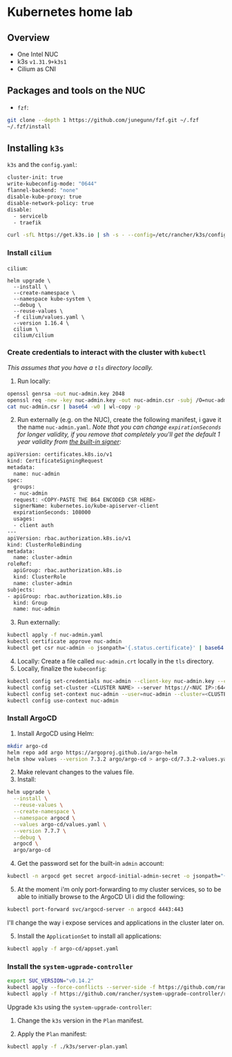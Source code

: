 # Kubernetes home lab

## Overview

* One Intel NUC
* k3s `v1.31.9+k3s1`
* Cilium as CNI

## Packages and tools on the NUC

* `fzf`:

```bash
git clone --depth 1 https://github.com/junegunn/fzf.git ~/.fzf
~/.fzf/install
```

## Installing `k3s`

`k3s` and the `config.yaml`:

```bash
cluster-init: true
write-kubeconfig-mode: "0644"
flannel-backend: "none"
disable-kube-proxy: true
disable-network-policy: true
disable:
  - servicelb
  - traefik
```

```bash
curl -sfL https://get.k3s.io | sh -s - --config=/etc/rancher/k3s/config.yaml
```

### Install `cilium`

`cilium`:

```
helm upgrade \
  --install \
  --create-namespace \
  --namespace kube-system \
  --debug \
  --reuse-values \
  -f cilium/values.yaml \
  --version 1.16.4 \
  cilium \
  cilium/cilium
```

### Create credentials to interact with the cluster with `kubectl`

_This assumes that you have a `tls` directory locally._

1. Run locally:

```bash
openssl genrsa -out nuc-admin.key 2048
openssl req -new -key nuc-admin.key -out nuc-admin.csr -subj /O=nuc-admin/CN=nuc-admin
cat nuc-admin.csr | base64 -w0 | wl-copy -p
```

2. Run externally (e.g. on the NUC), create the following manifest, i gave it the name `nuc-admin.yaml`. _Note that you can change `expirationSeconds` for longer validity, if you remove that completely you'll get the default 1 year validity from [the built-in signer](https://kubernetes.io/docs/reference/access-authn-authz/certificate-signing-requests/#kubernetes-signers)_:

```bash
apiVersion: certificates.k8s.io/v1
kind: CertificateSigningRequest
metadata:
  name: nuc-admin
spec:
  groups:
  - nuc-admin
  request: <COPY-PASTE THE B64 ENCODED CSR HERE>
  signerName: kubernetes.io/kube-apiserver-client
  expirationSeconds: 108000
  usages:
  - client auth
---
apiVersion: rbac.authorization.k8s.io/v1
kind: ClusterRoleBinding
metadata:
  name: cluster-admin
roleRef:
  apiGroup: rbac.authorization.k8s.io
  kind: ClusterRole
  name: cluster-admin
subjects:
- apiGroup: rbac.authorization.k8s.io
  kind: Group
  name: nuc-admin
```

3. Run externally:

```bash
kubectl apply -f nuc-admin.yaml
kubectl certificate approve nuc-admin
kubectl get csr nuc-admin -o jsonpath='{.status.certificate}' | base64 -d > admin.crt
```

4. Locally: Create a file called `nuc-admin.crt` locally in the `tls` directory.
5. Locally, finalize the `kubeconfig`:

```bash
kubectl config set-credentials nuc-admin --client-key nuc-admin.key --client-certificate nuc-admin.crt --embed-certs=true
kubectl config set-cluster <CLUSTER NAME> --server https://<NUC IP>:6443 --insecure-skip-tls-verify=true
kubectl config set-context nuc-admin --user=nuc-admin --cluster=<CLUSTER NAME>
kubectl config use-context nuc-admin
```

### Install ArgoCD

1. Install ArgoCD using Helm:

```bash
mkdir argo-cd
helm repo add argo https://argoproj.github.io/argo-helm
helm show values --version 7.3.2 argo/argo-cd > argo-cd/7.3.2-values.yaml
```

2. Make relevant changes to the values file.
3. Install:

```bash
helm upgrade \
  --install \
  --reuse-values \
  --create-namespace \
  --namespace argocd \
  --values argo-cd/values.yaml \
  --version 7.7.7 \
  --debug \
  argocd \
  argo/argo-cd
```

4. Get the password set for the built-in `admin` account:

```bash
kubectl -n argocd get secret argocd-initial-admin-secret -o jsonpath="{.data.password}" | base64 --decode ; echo
```

5. At the moment i'm only port-forwarding to my cluster services, so to be able to initially browse to the ArgoCD UI i did the following:

```bash
kubectl port-forward svc/argocd-server -n argocd 4443:443
```

I'll change the way i expose services and applications in the cluster later on.

5. Install the `ApplicationSet` to install all applications:

```bash
kubectl apply -f argo-cd/appset.yaml
```

### Install the `system-ugprade-controller`

```bash
export SUC_VERSION="v0.14.2"
kubectl apply --force-conflicts --server-side -f https://github.com/rancher/system-upgrade-controller/releases/download/${SUC_VERSION}/crd.yaml
kubectl apply -f https://github.com/rancher/system-upgrade-controller/releases/download/${SUC_VERSION}/system-upgrade-controller.yaml
```

Upgrade `k3s` using the `system-upgrade-controller`:

1. Change the `k3s` version in the `Plan` manifest.

2. Apply the `Plan` manifest:

```bash
kubectl apply -f ./k3s/server-plan.yaml
```

